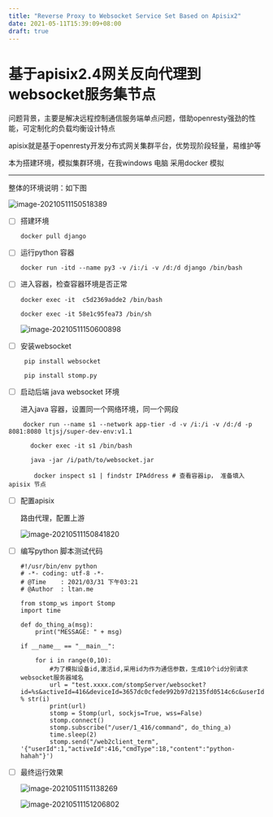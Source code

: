 ```yaml
---
title: "Reverse Proxy to Websocket Service Set Based on Apisix2"
date: 2021-05-11T15:39:09+08:00
draft: true
---
```


# 基于apisix2.4网关反向代理到websocket服务集节点

问题背景，主要是解决远程控制通信服务端单点问题，借助openresty强劲的性能，可定制化的负载均衡设计特点

apisix就是基于openresty开发分布式网关集群平台，优势现阶段轻量，易维护等

本为搭建环境，模拟集群环境，在我windows 电脑 采用docker 模拟

------

整体的环境说明：如下图

![image-20210511150518389](../../images/Untitled.assets/image-20210511150518389.png)

- [ ] 搭建环境

  ```shell
  docker pull django
  ```

- [ ] 运行python 容器 

  ```shell
  docker run -itd --name py3 -v /i:/i -v /d:/d django /bin/bash
  ```

  

- [ ] 进入容器，检查容器环境是否正常

  ```shel
  docker exec -it  c5d2369adde2 /bin/bash
  
  docker exec -it 58e1c95fea73 /bin/sh
  ```

  

  ![image-20210511150600898](../../images/Untitled.assets/image-20210511150600898.png)

- [ ] 安装websocket

  ```shell
   pip install websocket 
  
   pip install stomp.py
  ```

  

- [ ] 启动后端 java websocket 环境

  进入java 容器，设置同一个网络环境，同一个网段

 ```she
     docker run --name s1 --network app-tier -d -v /i:/i -v /d:/d -p 8081:8080 ltjsj/super-dev-env:v1.1 
 
 ​      docker exec -it s1 /bin/bash
 
 ​      java -jar /i/path/to/websocket.jar 
 
 ​       docker inspect s1 | findstr IPAddress # 查看容器ip， 准备填入apisix 节点 
 ```



- [ ] 配置apisix

   路由代理，配置上游

  ![image-20210511150841820](../../images/Untitled.assets/image-20210511150841820.png)

- [ ] 编写python 脚本测试代码

  ``` pytho
  #!/usr/bin/env python
  # -*- coding: utf-8 -*-
  # @Time    : 2021/03/31 下午03:21
  # @Author  : ltan.me
   
  from stomp_ws import Stomp
  import time
   
  def do_thing_a(msg):
      print("MESSAGE: " + msg)
   
  if __name__ == "__main__":
   
      for i in range(0,10):
          #为了模拟设备id,激活id,采用id为作为通信参数，生成10个id分别请求websocket服务器域名
          url = "test.xxxx.com/stompServer/websocket?id=%s&activeId=416&deviceId=3657dc0cfede992b97d2135fd0514c6c&userId=1&&connectType=0&token=9d3b7282d295eefe9e9b959f63134dee" % str(i)
          print(url)
          stomp = Stomp(url, sockjs=True, wss=False)
          stomp.connect()
          stomp.subscribe("/user/1_416/command", do_thing_a)
          time.sleep(2)
          stomp.send("/web2client_term", '{"userId":1,"activeId":416,"cmdType":18,"content":"python-hahah"}')
  ```

  

- [ ] 最终运行效果

   ![image-20210511151138269](../../images/Untitled.assets/image-20210511151138269.png)

  ![image-20210511151206802](../../images/Untitled.assets/image-20210511151206802.png)

